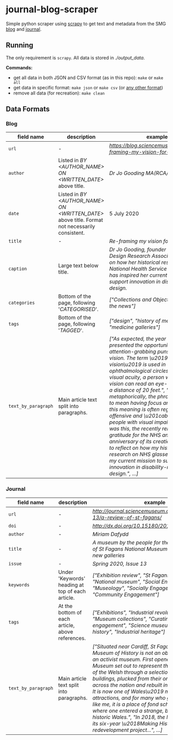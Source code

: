 # journal-blog-scraper

Simple python scraper using [scrapy](https://scrapy.org/) to get text and metadata from the SMG [blog](https://blog.sciencemuseum.org.uk/) and [journal](http://journal.sciencemuseum.ac.uk/).

## Running 

The only requirement is `scrapy`. All data is stored in *./output_data*. 

**Commands:**

* get all data in both JSON and CSV format (as in this repo): `make` or `make all`
* get data in specific format: `make json` or `make csv` (or [any other format](https://docs.scrapy.org/en/latest/topics/feed-exports.html))
* remove all data (for recreation): `make clean`

## Data Formats

### Blog

| field name      | description | example |
| ----------- | ----------- | ----------- |
| `url`      | - | *https://blog.sciencemuseum.org.uk/re-framing-my-vision-for-2020/* |
| `author`   | Listed in *BY <AUTHOR_NAME> ON <WRITTEN_DATE>* above title.  | *Dr Jo  Gooding MA(RCA/V&A) FHEA* |
| `date` | Listed in *BY <AUTHOR_NAME> ON <WRITTEN_DATE>* above title. Format not necessarily consistent. | 5 July 2020 |
| `title` | - | *Re-framing my vision for 2020* |
| `caption` | Large text below title. | *Dr Jo Gooding, founder and director of Design Research Associates, reflects on how her historical research on National Health Service (NHS) glasses has inspired her current mission to support innovation in disability-related design.*|
| `categories` | Bottom of the page, following '*CATEGORISED*'. | *["Collections and Objects", "Science in the news"]*
| `tags` | Bottom of the page, following '*TAGGED*'. | *["design", "history of medicine", "medicine galleries"]*
| `text_by_paragraph` | Main article text split into paragraphs. | *["As expected, the year 2020 has presented the opportunity for attention-grabbing puns relating to vision. The term \u201920-20 vision\u2019 is used in ophthalmological circles to express visual acuity, a person with perfect vision can read an eye-test chart from a distance of 20 feet.", "However, metaphorically, the phrase has come to mean having focus and clarity but this meaning is often regarded as offensive and \u201cableist\u201d to people with visual impairment.", "It was this, the recently renewed gratitude for the NHS and the anniversary of its creation that led me to reflect on how my historical research on NHS glasses has inspired my current mission to support innovation in disability-related design.", ...]*

### Journal

| field name      | description | example |
| ----------- | ----------- | ----------- |
| `url`      | - | *http://journal.sciencemuseum.ac.uk/browse/issue-13/a-review-of-st-fagans/* |
| `doi` | - | *http://dx.doi.org/10.15180/201304* |
| `author` | - | *Miriam Dafydd* |
| `title` | -  | *A museum by the people for the people? A review of St Fagans National Museum of History\u2019s new galleries* |
| `issue` | - | *Spring 2020, Issue 13*
| `keywords` | Under 'Keywords' heading at top of each article. | *["Exhibition review", "St Fagans", "Wales", "National museum", "Social Engagement", "Museology", "Socially Engaged Practices", "Community Engagement"]*
| `tags` | At the bottom of each article, above references. | *["Exhibitions", "Industrial revolution", "Museology", "Museum collections", "Curating", "Public engagement", "Science museums", "Public history", "Industrial heritage"]*
| `text_by_paragraph` | Main article text split into paragraphs. | *["Situated near Cardiff, St Fagans National Museum of History is not an obvious candidate for an activist museum. First opened in 1948, the Museum set out to represent the lived experience of the Welsh through a selection of historic buildings, plucked from their original locations across the nation and rebuilt in its idyllic grounds. It is now one of Wales\u2019 most popular visitor attractions, and for many who grew up in Wales, like me, it is a place of fond school-trip memories where one entered a strange, but familiar, mini historic Wales.", "In 2018, the Museum completed its six-year \u2018Making History\u2019 redevelopment project...", ...]*

